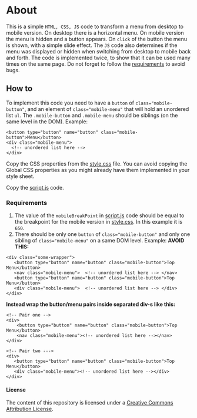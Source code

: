 # About
This is a simple `HTML, CSS, JS` code to transform a menu from desktop to mobile version. On desktop there is a horizontal menu. On mobile version the menu is hidden and a button appears. On `click` of the button the menu is shown, with a simple slide effect. The `JS` code also determines if the menu was displayed or hidden when switching from desktop to mobile back and forth. The code is implemented twice, to show that it can be used many times on the same page. Do not forget to follow the [requirements](#requirements) to avoid bugs.

## How to
To implement this code you need to have a `button` of `class="mobile-button"`, and an element of `class="mobile-menu"` that will hold an unordered list `ul`. The `.mobile-button` and `.mobile-menu` should be siblings (on the same level in the DOM). Example:
```
<button type="button" name="button" class="mobile-button">Menu</button>
<div class="mobile-menu">
  <!-- unordered list here -->
</div>
```

Copy the CSS properties from the [style.css](style.css) file. You can avoid copying the Global CSS properties as you might already have them implemented in your style sheet.

Copy the [script.js](script.js) code.

### Requirements
1. The value of the `mobileBreakPoint` in [script.js](script.js) code should be equal to the breakpoint for the mobile version in [style.css](style.css). In this example it is `650`.
2. There should be only one `button` of `class="mobile-button"` and only one sibling of `class="mobile-menu"` on a same DOM level. Example:
**AVOID THIS:**
```
<div class="some-wrapper">
   <button type="button" name="button" class="mobile-button">Top Menu</button>
   <nav class="mobile-menu">  <!-- unordered list here --> </nav>
   <button type="button" name="button" class="mobile-button">Top Menu</button>
   <div class="mobile-menu">  <!-- unordered list here --> </div>
</div>
```
**Instead wrap the button/menu pairs inside separated div-s like this:**
```
<!-- Pair one -->
<div>
    <button type="button" name="button" class="mobile-button">Top Menu</button>
    <nav class="mobile-menu"><!-- unordered list here --></nav>
</div>

<!-- Pair two --->  
<div>
   <button type="button" name="button" class="mobile-button">Top Menu</button>
   <div class="mobile-menu"><!-- unordered list here --></div>
</div>
```

#### License
The content of this repository is licensed under a [Creative Commons Attribution License](https://choosealicense.com/licenses/mit/).
